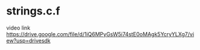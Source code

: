 # strings.c.f
video link
https://drive.google.com/file/d/1iQ6MPyGsW5i74stE0oMAgk5YcryYLXg7/view?usp=drivesdk
